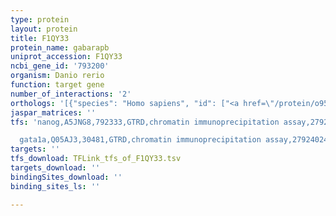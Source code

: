 ```yaml
---
type: protein
layout: protein
title: F1QY33
protein_name: gabarapb
uniprot_accession: F1QY33
ncbi_gene_id: '793200'
organism: Danio rerio
function: target gene
number_of_interactions: '2'
orthologs: '[{"species": "Homo sapiens", "id": ["<a href=\"/protein/o95166\">O95166</a>"]}, {"species": "Mus musculus", "id": ["<a href=\"/protein/q9dcd6\">Q9DCD6</a>"]}, {"species": "Rattus norvegicus", "id": ["<a href=\"/protein/p60517\">P60517</a>"]}, {"species": "Drosophila melanogaster", "id": ["<a href=\"/protein/q9w2s2\">Q9W2S2</a>"]}, {"species": "Caenorhabditis elegans", "id": ["<a href=\"/protein/q09490\">Q09490</a>"]}, {"species": "Saccharomyces cerevisiae", "id": ["<a href=\"/protein/p38182\">P38182</a>"]}]'
jaspar_matrices: ''
tfs: 'nanog,A5JNG8,792333,GTRD,chromatin immunoprecipitation assay,27924024%5Buid%5D,No

  gata1a,Q05AJ3,30481,GTRD,chromatin immunoprecipitation assay,27924024%5Buid%5D,No'
targets: ''
tfs_download: TFLink_tfs_of_F1QY33.tsv
targets_download: ''
bindingSites_download: ''
binding_sites_ls: ''

---
```

